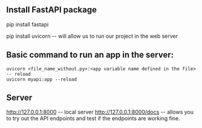 ## Install FastAPI package
pip install fastapi

pip install uvicorn  -- will allow us to run our project in the web server


## Basic command to run an app in the server: 
	uvicorn <file_name_without.py>:<app variable name defined in the file> -- reload
	uvicorn myapi:app --reload

## Server
http://127.0.0.1:8000  -- local server
http://127.0.0.1:8000/docs -- allows you to try out the API endpoints and test if the endpoints are working fine.
